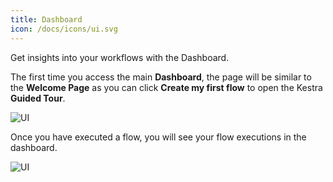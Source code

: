 ```yaml
---
title: Dashboard
icon: /docs/icons/ui.svg
---
```


Get insights into your workflows with the Dashboard.

The first time you access the main **Dashboard**, the page will be similar to the **Welcome Page** as you can click **Create my first flow** to open the Kestra __Guided Tour__.

![UI](/docs/user-interface-guide/02-Homepage-Empty.png)

Once you have executed a flow, you will see your flow executions in the dashboard.

![UI](/docs/user-interface-guide/03-Homepage.png)
